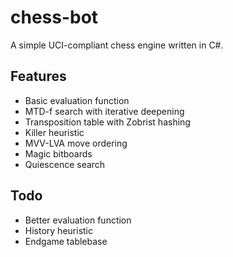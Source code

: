 # chess-bot

A simple UCI-compliant chess engine written in C#.

## Features

- Basic evaluation function
- MTD-f search with iterative deepening
- Transposition table with Zobrist hashing
- Killer heuristic
- MVV-LVA move ordering
- Magic bitboards
- Quiescence search

## Todo

- Better evaluation function
- History heuristic
- Endgame tablebase
